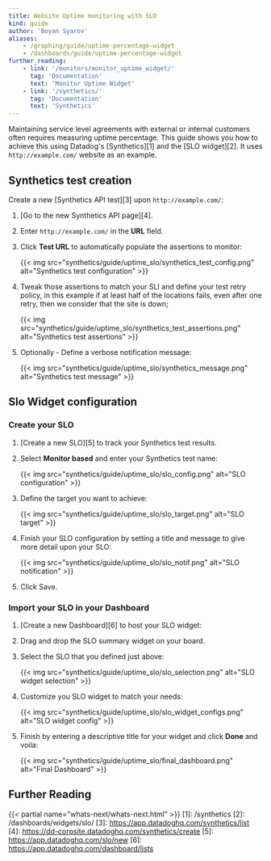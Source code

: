 ```yaml
---
title: Website Uptime monitoring with SLO
kind: guide
author: 'Boyan Syarov'
aliases:
    - /graphing/guide/uptime-percentage-widget
    - /dashboards/guide/uptime-percentage-widget
further_reading:
    - link: '/monitors/monitor_uptime_widget/'
      tag: 'Documentation'
      text: 'Monitor Uptime Widget'
    - link: '/synthetics/'
      tag: 'Documentation'
      text: 'Synthetics'
---
```


Maintaining service level agreements with external or internal customers often requires measuring uptime percentage. This guide shows you how to achieve this using Datadog's [Synthetics][1] and the [SLO widget][2]. It uses `http://example.com/` website as an example.

## Synthetics test creation

Create a new [Synthetics API test][3] upon `http://example.com/`:

1. [Go to the new Synthetics API page][4].
2. Enter `http://example.com/` in the **URL** field.
3. Click **Test URL** to automatically populate the assertions to monitor:

    {{< img src="synthetics/guide/uptime_slo/synthetics_test_config.png" alt="Synthetics test configuration" >}}

4. Tweak those assertions to match your SLI and define your test retry policy, in this example if at least half of the locations fails, even after one retry, then we consider that the site is down;

    {{< img src="synthetics/guide/uptime_slo/synthetics_test_assertions.png" alt="Synthetics test assertions" >}}

5. Optionally - Define a verbose notification message:

    {{< img src="synthetics/guide/uptime_slo/synthetics_message.png" alt="Synthetics test message" >}}

## Slo Widget configuration

### Create your SLO

1. [Create a new SLO][5] to track your Synthetics test results.
2. Select **Monitor based** and enter your Synthetics test name:

    {{< img src="synthetics/guide/uptime_slo/slo_config.png" alt="SLO configuration" >}}

3. Define the target you want to achieve:

    {{< img src="synthetics/guide/uptime_slo/slo_target.png" alt="SLO target" >}}

4. Finish your SLO configuration by setting a title and message to give more detail upon your SLO:

    {{< img src="synthetics/guide/uptime_slo/slo_notif.png" alt="SLO notification" >}}

5. Click Save.

### Import your SLO in your Dashboard

1. [Create a new Dashboard][6] to host your SLO widget:
2. Drag and drop the SLO summary widget on your board.
3. Select the SLO that you defined just above:

    {{< img src="synthetics/guide/uptime_slo/slo_selection.png" alt="SLO widget selection" >}}

4. Customize you SLO widget to match your needs:

    {{< img src="synthetics/guide/uptime_slo/slo_widget_configs.png" alt="SLO widget config" >}}

5. Finish by entering a descriptive title for your widget and click **Done** and voila:

    {{< img src="synthetics/guide/uptime_slo/final_dashboard.png" alt="Final Dashboard" >}}

## Further Reading

{{< partial name="whats-next/whats-next.html" >}}
[1]: /synthetics
[2]: /dashboards/widgets/slo/
[3]: https://app.datadoghq.com/synthetics/list
[4]: https://dd-corpsite.datadoghq.com/synthetics/create
[5]: https://app.datadoghq.com/slo/new
[6]: https://app.datadoghq.com/dashboard/lists
